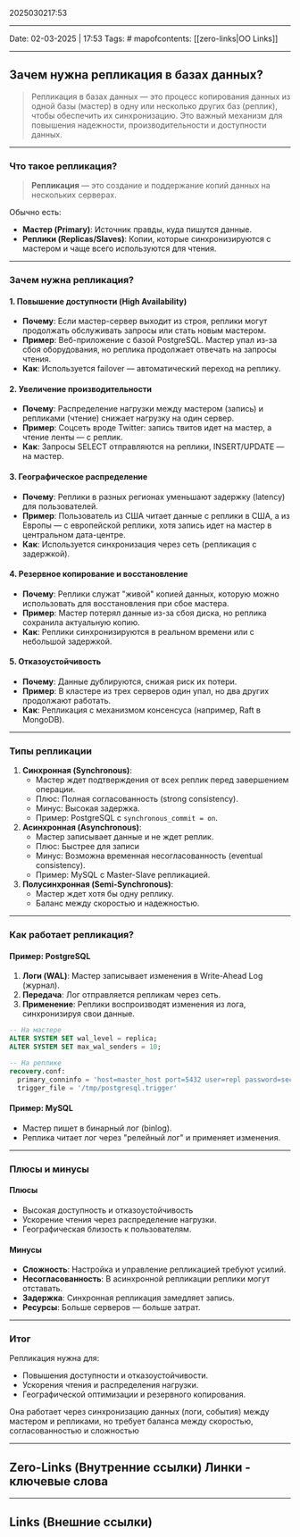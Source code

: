 2025030217:53
___
Date: 02-03-2025 | 17:53
Tags: #
mapofcontents: [[zero-links|OO Links]]
___
## Зачем нужна репликация в базах данных?

> Репликация в базах данных — это процесс копирования данных из одной базы (мастер) в одну или несколько других баз (реплик), чтобы обеспечить их синхронизацию. Это важный механизм для повышения надежности, производительности и доступности данных.

---
### Что такое репликация?
  
> **Репликация** — это создание и поддержание копий данных на нескольких серверах. 

Обычно есть:

- **Мастер (Primary)**: Источник правды, куда пишутся данные.
- **Реплики (Replicas/Slaves)**: Копии, которые синхронизируются с мастером и чаще всего используются для чтения.

---
### Зачем нужна репликация?
  
#### 1. Повышение доступности (High Availability)

- **Почему**: Если мастер-сервер выходит из строя, реплики могут продолжать обслуживать запросы или стать новым мастером.
- **Пример**: Веб-приложение с базой PostgreSQL. Мастер упал из-за сбоя оборудования, но реплика продолжает отвечать на запросы чтения.
- **Как**: Используется failover — автоматический переход на реплику.
#### 2. Увеличение производительности

- **Почему**: Распределение нагрузки между мастером (запись) и репликами (чтение) снижает нагрузку на один сервер.
- **Пример**: Соцсеть вроде Twitter: запись твитов идет на мастер, а чтение ленты — с реплик.
- **Как**: Запросы SELECT отправляются на реплики, INSERT/UPDATE — на мастер.
#### 3. Географическое распределение

- **Почему**: Реплики в разных регионах уменьшают задержку (latency) для пользователей.
- **Пример**: Пользователь из США читает данные с реплики в США, а из Европы — с европейской реплики, хотя запись идет на мастер в центральном дата-центре.
- **Как**: Используется синхронизация через сеть (репликация с задержкой).
#### 4. Резервное копирование и восстановление

- **Почему**: Реплики служат "живой" копией данных, которую можно использовать для восстановления при сбое мастера.
- **Пример**: Мастер потерял данные из-за сбоя диска, но реплика сохранила актуальную копию.
- **Как**: Реплики синхронизируются в реальном времени или с небольшой задержкой.
#### 5. Отказоустойчивость

- **Почему**: Данные дублируются, снижая риск их потери.
- **Пример**: В кластере из трех серверов один упал, но два других продолжают работать.
- **Как**: Репликация с механизмом консенсуса (например, Raft в MongoDB).
  
---
### Типы репликации

1. **Синхронная (Synchronous)**:  
    - Мастер ждет подтверждения от всех реплик перед завершением операции.
    - Плюс: Полная согласованность (strong consistency).
    - Минус: Высокая задержка.
    - Пример: PostgreSQL с `synchronous_commit = on`.
2. **Асинхронная (Asynchronous)**:  
    - Мастер записывает данные и не ждет реплик.
    - Плюс: Быстрее для записи  
    - Минус: Возможна временная несогласованность (eventual consistency).
    - Пример: MySQL с Master-Slave репликацией.
3. **Полусинхронная (Semi-Synchronous)**:  
    - Мастер ждет хотя бы одну реплику.
    - Баланс между скоростью и надежностью.

---
### Как работает репликация?

#### Пример: PostgreSQL

1. **Логи (WAL)**: Мастер записывает изменения в Write-Ahead Log (журнал).
2. **Передача**: Лог отправляется репликам через сеть.
3. **Применение**: Реплики воспроизводят изменения из лога, синхронизируя свои данные.
```sql
-- На мастере
ALTER SYSTEM SET wal_level = replica;
ALTER SYSTEM SET max_wal_senders = 10;

-- На реплике
recovery.conf:
  primary_conninfo = 'host=master_host port=5432 user=repl password=secret'
  trigger_file = '/tmp/postgresql.trigger'
```
#### Пример: MySQL
- Мастер пишет в бинарный лог (binlog).
- Реплика читает лог через "релейный лог" и применяет изменения.

---
### Плюсы и минусы

#### Плюсы

- Высокая доступность и отказоустойчивость
- Ускорение чтения через распределение нагрузки.
- Географическая близость к пользователям.
#### Минусы

- **Сложность**: Настройка и управление репликацией требуют усилий.
- **Несогласованность**: В асинхронной репликации реплики могут отставать.
- **Задержка**: Синхронная репликация замедляет запись.
- **Ресурсы**: Больше серверов — больше затрат.

---
### Итог
  
Репликация нужна для:

- Повышения доступности и отказоустойчивости.
- Ускорения чтения и распределения нагрузки.
- Географической оптимизации и резервного копирования.

Она работает через синхронизацию данных (логи, события) между мастером и репликами, но требует баланса между скоростью, согласованностью и сложностью

-----
**Zero-Links**  (Внутренние ссылки) Линки - ключевые слова
-

------
**Links** (Внешние ссылки)
-

